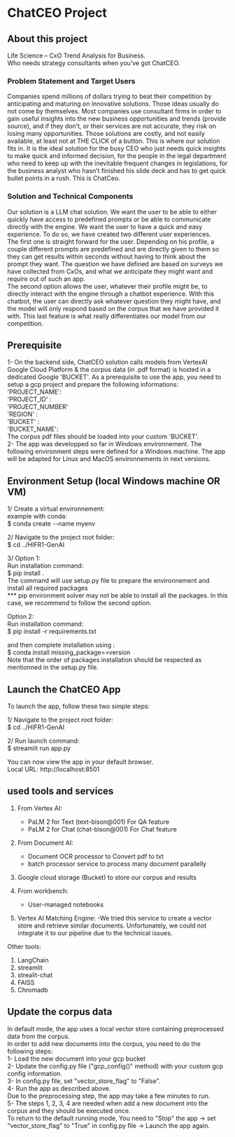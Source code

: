 # ChatCEO Project  

## About this project  
Life Science – CxO Trend Analysis for Business.  
Who needs strategy consultants when you’ve got ChatCEO.    

### Problem Statement and Target Users  

Companies spend millions of dollars trying to beat their competition by anticipating and maturing on innovative solutions. Those ideas usually do not come by themselves. Most companies use consultant firms in order to gain useful insights into the new business opportunities and trends (provide source), and if they don’t, or their services are not accurate, they risk on losing many opportunities. Those solutions are costly, and not easily available, at least not at THE CLICK of a button. This is where our solution fits in. It is the ideal solution for the busy CEO who just needs quick insights to make quick and informed decision, for the people in the legal department who need to keep up with the inevitable frequent changes in legislations, for the business analyst who hasn’t finished his slide deck and has to get quick bullet points in a rush. This is ChatCeo.  

### Solution and Technical Components    

Our solution is a LLM chat solution. We want the user to be able to either quickly have access to predefined prompts or be able to communicate directly with the engine. We want the user to have a quick and easy experience. To do so, we have created two different user experiences.  
The first one is straight forward for the user. Depending on his profile, a couple different prompts are predefined and are directly given to them so they can get results within seconds without having to think about the prompt they want. The question we have defined are based on surveys we have collected from CxOs, and what we anticipate they might want and require out of such an app.  
The second option allows the user, whatever their profile might be, to directly interact with the engine through a chatbot experience. With this chatbot, the user can directly ask whatever question they might have, and the model will only respond based on the corpus that we have provided it with. This last feature is what really differentiates our model from our competition.  
 
## Prerequisite
1- On the backend side, ChatCEO solution calls models from VertexAI Google Cloud Platform & the corpus data (in .pdf format) is hosted in a dedicated Google 'BUCKET'. As a prerequisite to use the app, you need to setup a gcp project and prepare the following informations:    
'PROJECT_NAME':  
'PROJECT_ID' :  
'PROJECT_NUMBER'  
'REGION' :  
'BUCKET' :  
'BUCKET_NAME':  
The corpus pdf files should be loaded into your custom 'BUCKET'.  
2- The app was developped so far in Windows environnement. The following environment steps were defined for a Windows machine. The app will be adapted for Linux and MacOS environnements in next versions.   

## Environment Setup (local Windows machine OR VM)  

1/ Create a virtual environnement:   
example with conda:  
    $ conda create --name myenv  

2/ Navigate to the project root folder:  
    $ cd ../HIFR1-GenAI  

3/ 
Option 1:    
Run installation command:  
    $ pip install .  
The command will use setup.py file to prepare the environnement and install all required packages  
*** pip environment solver may not be able to install all the packages. In this case, we recommend to follow the second option.  

Option 2:  
Run installation command:  
    $ pip install -r requirements.txt  

and then complete installation using :  
    $ conda install missing_package==version  
Note that the order of packages installation should be respected as mentionned in the setup.py file.   

## Launch the ChatCEO App  

To launch the app, follow these two simple steps:  

1/ Navigate to the project root folder:   
    $ cd ../HIFR1-GenAI  

2/ Run launch command:  
    $ streamlit run app.py  

You can now view the app in your default browser.  
Local URL: http://localhost:8501  
## used tools and services
1. From Vertex AI:
    - PaLM 2 for Text (text-bison@001) For QA feature
    - PaLM 2 for Chat (chat-bison@001) For Chat feature

2. From Document AI:
    - Document OCR processor to Convert pdf to txt
    - batch processor service to process many document parallelly 

3. Google cloud storage (Bucket) to store our corpus and results
   
4. From workbench:
   - User-managed notebooks

6. Vertex AI Matching Engine:
   -We tried this service to create a vector store and retrieve similar documents. Unfortunately, we could not integrate it to our pipeline due to the technical issues.

Other tools:
1. LangChain
2. streamlit
3. strealit-chat
4. FAISS
5. Chromadb

## Update the corpus data

In default mode, the app uses a local vector store containing preprocessed data from the corpus.  
In order to add new documents into the corpus, you need to do the following steps:  
1- Load the new document into your gcp bucket  
2- Update the config.py file ("gcp_config()" method) with your custom gcp config information.   
3- In config.py file, set "vector_store_flag" to "False".  
4- Run the app as described above.    
Due to the preprocessing step, the app may take a few minutes to run.   
5- The steps 1, 2, 3, 4 are needed when add a new document into the corpus and they should be executed once.  
To return to the default running mode, You need to "Stop" the app -> set "vector_store_flag" to "True" in config.py file -> Launch the app again.   
